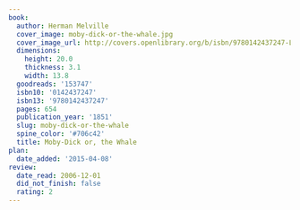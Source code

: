 ```yaml
---
book:
  author: Herman Melville
  cover_image: moby-dick-or-the-whale.jpg
  cover_image_url: http://covers.openlibrary.org/b/isbn/9780142437247-L.jpg
  dimensions:
    height: 20.0
    thickness: 3.1
    width: 13.8
  goodreads: '153747'
  isbn10: '0142437247'
  isbn13: '9780142437247'
  pages: 654
  publication_year: '1851'
  slug: moby-dick-or-the-whale
  spine_color: '#706c42'
  title: Moby-Dick or, the Whale
plan:
  date_added: '2015-04-08'
review:
  date_read: 2006-12-01
  did_not_finish: false
  rating: 2
---
```

